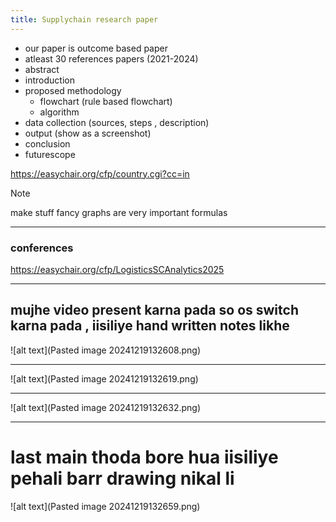 ```yaml
---
title: Supplychain research paper
---
```


- our paper is outcome based paper
- atleast 30 references papers (2021-2024)
- abstract
- introduction
- proposed methodology
	- flowchart (rule based flowchart)
	- algorithm
- data collection (sources, steps , description)
- output (show as a screenshot)
- conclusion
- futurescope

https://easychair.org/cfp/country.cgi?cc=in


> [!NOTE]
> make stuff fancy 
> graphs are very important
> formulas 

---
### conferences

https://easychair.org/cfp/LogisticsSCAnalytics2025



---

## mujhe video present karna pada so os switch karna pada , iisiliye hand written notes likhe 

![alt text](Pasted image 20241219132608.png)


---

![alt text](Pasted image 20241219132619.png)

---

![alt text](Pasted image 20241219132632.png)


--- 

# last main thoda bore hua iisiliye pehali barr drawing nikal li

![alt text](Pasted image 20241219132659.png)



